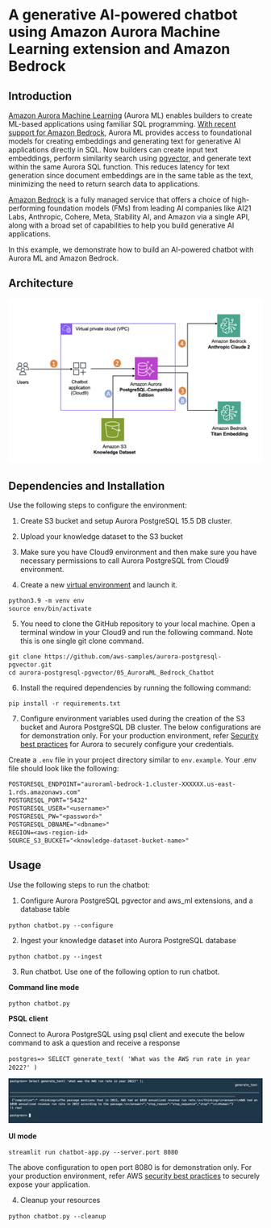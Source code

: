# A generative AI-powered chatbot using Amazon Aurora Machine Learning extension and Amazon Bedrock

## Introduction

[Amazon Aurora Machine Learning](https://docs.aws.amazon.com/AmazonRDS/latest/AuroraUserGuide/aurora-ml.html) (Aurora ML) enables builders to create ML-based applications using familiar SQL programming. [With recent support for Amazon Bedrock](https://aws.amazon.com/about-aws/whats-new/2023/12/amazon-aurora-postgresql-integration-bedrock-generative-ai/), Aurora ML provides access to foundational models for creating embeddings and generating text for generative AI applications directly in SQL. Now builders can create input text embeddings, perform similarity search using [pgvector](https://github.com/pgvector/pgvector), and generate text within the same Aurora SQL function. This reduces latency for text generation since document embeddings are in the same table as the text, minimizing the need to return search data to applications. 

[Amazon Bedrock](https://aws.amazon.com/bedrock/) is a fully managed service that offers a choice of high-performing foundation models (FMs) from leading AI companies like AI21 Labs, Anthropic, Cohere, Meta, Stability AI, and Amazon via a single API, along with a broad set of capabilities to help you build generative AI applications.

In this example, we demonstrate how to build an AI-powered chatbot with Aurora ML and Amazon Bedrock.


## Architecture

![Architecture](static/architecture.png)

## Dependencies and Installation

Use the following steps to configure the environment:

1. Create S3 bucket and setup Aurora PostgreSQL 15.5 DB cluster.

2. Upload your knowledge dataset to the S3 bucket

3. Make sure you have Cloud9 environment and then make sure you have necessary permissions to call Aurora PostgreSQL from Cloud9 environment. 

4. Create a new [virtual environment](https://docs.python.org/3/library/venv.html#module-venv) and launch it.

```
python3.9 -m venv env
source env/bin/activate
```
5. You need to clone the GitHub repository to your local machine. Open a terminal window in your Cloud9 and run the following command. Note this is one single git clone command.

```
git clone https://github.com/aws-samples/aurora-postgresql-pgvector.git
cd aurora-postgresql-pgvector/05_AuroraML_Bedrock_Chatbot
```

6. Install the required dependencies by running the following command:

```
pip install -r requirements.txt
```

7. Configure environment variables used during the creation of the S3 bucket and Aurora PostgreSQL DB cluster. The below configurations are for demonstration only. For your production environment, refer [Security best practices](https://docs.aws.amazon.com/AmazonRDS/latest/AuroraUserGuide/CHAP_BestPractices.Security.html) for Aurora to securely configure your credentials.

Create a `.env` file in your project directory similar to `env.example`. Your .env file should look like the following:

```
POSTGRESQL_ENDPOINT="auroraml-bedrock-1.cluster-XXXXXX.us-east-1.rds.amazonaws.com"
POSTGRESQL_PORT="5432"
POSTGRESQL_USER="<username>"
POSTGRESQL_PW="<password>"
POSTGRESQL_DBNAME="<dbname>"
REGION=<aws-region-id>
SOURCE_S3_BUCKET="<knowledge-dataset-bucket-name>"
```

## Usage

Use the following steps to run the chatbot:

1. Configure Aurora PostgreSQL pgvector and aws_ml extensions, and a database table

`python chatbot.py --configure`

2. Ingest your knowledge dataset into Aurora PostgreSQL database

`python chatbot.py --ingest`

3. Run chatbot. Use one of the following option to run chatbot.

**Command line mode**
<!-- -->
`python chatbot.py`

**PSQL client**
<!-- -->
Connect to Aurora PostgreSQL using psql client and execute the below command to ask a question and receive a response

`postgres=> SELECT generate_text( 'What was the AWS run rate in year 2022?' )`

![Architecture](static/postgres_cli.png)
<!-- -->
**UI mode**
<!-- -->
`streamlit run chatbot-app.py --server.port 8080`

The above configuration to open port 8080 is for demonstration only. For your production environment, refer AWS [security best practices](https://docs.aws.amazon.com/wellarchitected/latest/security-pillar/protecting-data-in-transit.html) to securely expose your application.

4. Cleanup your resources

<!-- -->
`python chatbot.py --cleanup`
